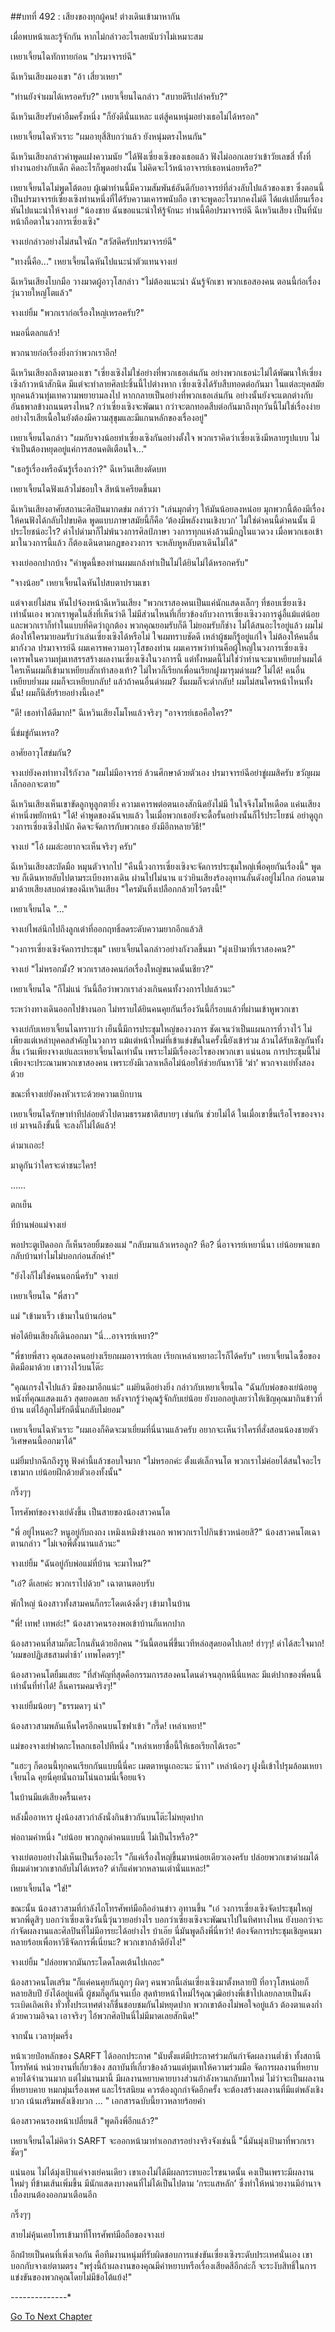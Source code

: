 ##บทที่ 492 : เสียงของทุกผู้คน!
ต่างเดินเข้ามาหากัน

เมื่อพบหน้าและรู้จักกัน หากไม่กล่าวอะไรเลยนับว่าไม่เหมาะสม

เหยาเจี้ยนไฉทักทายก่อน "ปรมาจารย์ฉี"

ฉีเหวินเสียงมองเขา "อ้า เสี่ยวเหยา"

"ท่านยังจำผมได้เหรอครับ?" เหยาเจี้ยนไฉกล่าว "สบายดีรึเปล่าครับ?"

ฉีเหวินเสียงรับคำอืมครั้งหนึ่ง "ก็ยังดีนั่นแหละ แต่สู้คนหนุ่มอย่างเธอไม่ได้หรอก"

เหยาเจี้ยนไฉหัวเราะ "ผมอายุสี่สิบกว่าแล้ว ยังหนุ่มตรงไหนกัน"

ฉีเหวินเสียงกล่าวคำพูดแฝงความนัย "ได้ฟังเซี่ยงเซิงของเธอแล้ว ฟังไม่ออกเลยว่าเข้าวัยเลขสี่ ทั้งที่ทำงานอย่างกับเด็ก คิดอะไรก็พูดอย่างนั้น ไม่คิดจะไว้หน้าอาจารย์เธอหน่อยหรือ?"

เหยาเจี้ยนไฉไม่พูดโต้ตอบ ผู้เฒ่าท่านนี้มีความสัมพันธ์อันดีกับอาจารย์ที่ล่วงลับไปแล้วของเขา ซึ่งตอนนี้เป็นปรมาจารย์เซี่ยงเซิงท่านหนึ่งที่ได้รับความเคารพนับถือ เขาจะพูดอะไรมากคงไม่ดี ได้แต่เปลี่ยนเรื่องหันไปแนะนำให้จางเย่ "น้องชาย ฉันขอแนะนำให้รู้จักนะ ท่านนี้คือปรมาจารย์ฉี ฉีเหวินเสียง เป็นที่นับหน้าถือตาในวงการเซี่ยงเซิง"

จางเย่กล่าวอย่างไม่สนใจนัก "สวัสดีครับปรมาจารย์ฉี"

"ทางนี้คือ..." เหยาเจี้ยนไฉหันไปแนะนำตัวแทนจางเย่

ฉีเหวินเสียงโบกมือ วางมาดผู้อาวุโสกล่าว "ไม่ต้องแนะนำ ฉันรู้จักเขา พวกเธอสองคน ตอนนี้ก่อเรื่องวุ่นวายใหญ่โตแล้ว"

จางเย่ยิ้ม "พวกเราก่อเรื่องใหญ่เหรอครับ?"

หมอนี่ตลกแล้ว!

พวกนายก่อเรื่องยิ่งกว่าพวกเราอีก!

ฉีเหวินเสียงถลึงตามองเขา "เซี่ยงเซิงไม่ใช่อย่างที่พวกเธอเล่นกัน อย่างพวกเธอน่ะไม่ได้พัฒนาให้เซี่ยงเซิงก้าวหน้าสักนิด มีแต่จะทำลายศิลปะชิ้นนี้ไปต่างหาก เซี่ยงเซิงได้รับสืบทอดต่อกันมา ในแต่ละยุคสมัยทุกคนล้วนทุ่มเทความพยายามลงไป หากกลายเป็นอย่างที่พวกเธอเล่นกัน อย่างนั้นยังจะแตกต่างกับอันธพาลข้างถนนตรงไหน? กว่าเซี่ยงเซิงจะพัฒนา กว่าจะตกทอดสืบต่อกันมาถึงทุกวันนี้ไม่ใช่เรื่องง่าย อย่างไรเสียเนื้อในยังต้องมีความสุขุมและมีแกนหลักของเรื่องอยู่"

เหยาเจี้ยนไฉกล่าว "ผมกับจางน้อยทำเซี่ยงเซิงกันอย่างตั้งใจ พวกเราคิดว่าเซี่ยงเซิงมีหลายรูปแบบ ไม่จำเป็นต้องหยุดอยู่แค่การสอนคติเตือนใจ..."

"เธอรู้เรื่องหรือฉันรู้เรื่องกว่า?" ฉีเหวินเสียงตัดบท

เหยาเจี้ยนไฉฟังแล้วไม่ชอบใจ สีหน้าเครียดขึ้นมา

ฉีเหวินเสียงอาศัยสถานะศิลปินมากดข่ม กล่าวว่า "เล่นมุกต่ำๆ ให้มันน้อยลงหน่อย มุกพวกนี้ต้องมีเรื่องให้คนฟังได้กลับไปขบคิด พูดแบบภาษาสมัยนี้ก็คือ ‘ต้องมีพลังงานเชิงบวก’ ไม่ใช่ด่าคนนี้ด่าคนนั้น มีประโยชน์อะไร? ด่าไปด่ามาก็ไม่พ้นวงการศิลป์ภาษา วงการทุกแห่งล้วนมีกฎในแวดวง เมื่อพวกเธอเข้ามาในวงการนี้แล้ว ก็ต้องเดินตามกฎของวงการ จะหลับหูหลับตาเดินไม่ได้"

จางเย่ออกปากบ้าง "คำพูดนี้ของท่านผมแกล้งทำเป็นไม่ได้ยินไม่ได้หรอกครับ"

"จางน้อย" เหยาเจี้ยนไฉหันไปสบตาปรามเขา

แต่จางเย่ไม่สน หันไปจ้องหน้าฉีเหวินเสียง "พวกเราสองคนเป็นแค่นักแสดงเล็กๆ ที่ชอบเซี่ยงเซิงเท่านั้นเอง พวกเราพูดในสิ่งที่เห็นว่าดี ไม่มีส่วนไหนที่เกี่ยวข้องกับวงการเซี่ยงเซิงวงการฉู่อี้แม้แต่น้อย และพวกเราก็ทำในแบบที่คิดว่าถูกต้อง พวกคุณยอมรับก็ดี ไม่ยอมรับก็ช่าง ไม่ได้สนอะไรอยู่แล้ว ผมไม่ต้องให้ใครมายอมรับว่าเล่นเซี่ยงเซิงได้หรือไม่ ใจผมทราบชัดดี เหล่าผู้ชมก็รู้อยู่แก่ใจ ไม่ต้องให้คนอื่นมากังวล ปรมาจารย์ฉี ผมเคารพความอาวุโสของท่าน ผมเคารพว่าท่านคือผู้ใหญ่ในวงการเซี่ยงเซิง เคารพในความทุ่มเทสรรสร้างผลงานเซี่ยงเซิงในวงการนี้ แต่ทั้งหมดนี้ไม่ใช่ว่าท่านจะมาเหยียบย่ำผมได้ ใครเห็นผมก็เข้ามาเหยียบสักเท้าสองเท้า? ไม่ไหวก็เรียกเพื่อนเรียกฝูงมารุมด่าผม? ไม่ได้! คนอื่นเหยียบย่ำผม ผมก็จะเหยียบกลับ! แล้วถ้าคนอื่นด่าผม? งั้นผมก็จะด่ากลับ! ผมไม่สนใครหน้าไหนทั้งนั้น! ผมก็นิสัยร้ายอย่างนี้เอง!"

"ดี! เธอทำได้ดีมาก!" ฉีเหวินเสียงโมโหแล้วจริงๆ "อาจารย์เธอคือใคร?"

นี่ข่มขู่กันเหรอ?

อาศัยอาวุโสข่มกัน?

จางเย่ยังคงท่าทางไร้กังวล "ผมไม่มีอาจารย์ ล้วนศึกษาด้วยตัวเอง ปรมาจารย์ฉีอย่าขู่ผมสิครับ ขวัญผมเล็กออกจะตาย"

ฉีเหวินเสียงเห็นเขาขัดลูกหูลูกตายิ่ง ความเคารพต่อตนเองสักนิดยังไม่มี ในใจจึงโมโหเดือด แค่นเสียงคำหนึ่งพยักหน้า "ได้! คำพูดของฉันจบแล้ว ในเมื่อพวกเธอยังจะดื้อรั้นอย่างนั้นก็ไร้ประโยชน์ อย่าดูถูกวงการเซี่ยงเซิงไปนัก คิดจะจัดการกับพวกเธอ ยังมีอีกหลายวิธี!"

จางเย่ "โอ้ ผมล่ะอยากจะเห็นจริงๆ ครับ"

ฉีเหวินเสียงสะบัดมือ หมุนตัวจากไป "คืนนี้วงการเซี่ยงเซิงจะจัดการประชุมใหญ่เพื่อคุยกันเรื่องนี้" พูดจบ ก็เดินหายลับไปตามระเบียงทางเดิน ผ่านไปไม่นาน แว่วยินเสียงร้องอุทานลั่นดังอยู่ไม่ไกล ก่อนตามมาด้วยเสียงสบถด่าของฉีเหวินเสียง "ใครมันทิ้งเปลือกกล้วยไว้ตรงนี้!"

เหยาเจี้ยนไฉ "..."

จางเย่ไพล่นึกไปถึงลูกเต๋าที่ออกฤทธิ์ลดระดับความยากอีกแล้วสิ

"วงการเซี่ยงเซิงจัดการประชุม" เหยาเจี้ยนไฉกล่าวอย่างกังวลขึ้นมา "มุ่งเป้ามาที่เราสองคน?"

จางเย่ "ไม่หรอกมั้ง? พวกเราสองคนก่อเรื่องใหญ่ขนาดนั้นเชียว?"

เหยาเจี้ยนไฉ "ก็ไม่แน่ วันนี้ถือว่าพวกเราล่วงเกินคนทั้งวงการไปแล้วนะ"

ระหว่างทางเดินออกไปข้างนอก ไม่ทราบได้ยินคนคุยกันเรื่องวันนี้กี่รอบแล้วที่ผ่านเข้าหูพวกเขา

จางเย่กับเหยาเจี้ยนไฉทราบว่า เย็นนี้มีการประชุมใหญ่ของวงการ ชัดเจนว่าเป็นแผนการที่วางไว้ ไม่เพียงแต่เหล่าบุคคลสำคัญในวงการ แม้แต่หน้าใหม่ที่เข้าแข่งขันในครั้งนี้ยังเข้าร่วม ล้วนได้รับเชิญกันทั้งสิ้น เว้นเพียงจางเย่และเหยาเจี้ยนไฉเท่านั้น เพราะไม่มีเรื่องอะไรของพวกเขา แน่นอน การประชุมนี้ไม่เพียงจะประณามพวกเขาสองคน เพราะยังมีเวลาเหลือไม่น้อยให้ช่วยกันหาวิธี ‘ฆ่า’ พวกจางเย่ทั้งสองด้วย

ขณะที่จางเย่ยังคงหัวเราะด้วยความเบิกบาน

เหยาเจี้ยนไฉรักษาท่าทีปล่อยตัวไปตามธรรมชาติสบายๆ เช่นกัน ช่วยไม่ได้ ในเมื่อเขาขึ้นเรือโจรของจางเย่ มาจนถึงขั้นนี้ จะลงก็ไม่ได้แล้ว!

ด่ามาเถอะ!

มาดูกันว่าใครจะด่าชนะใคร!


……


ตกเย็น

ที่บ้านพ่อแม่จางเย่

พอประตูเปิดออก ก็เห็นรอยยิ้มของแม่ "กลับมาแล้วเหรอลูก? หือ? นี่อาจารย์เหยานี่นา เย่น้อยพาแขกกลับบ้านทำไมไม่บอกก่อนสักคำ!"

"ยังไงก็ไม่ใช่คนนอกนี่ครับ" จางเย่

เหยาเจี้ยนไฉ "พี่สาว"

แม่ "เข้ามาเร็ว เข้ามาในบ้านก่อน"

พ่อได้ยินเสียงก็เดินออกมา "นี่...อาจารย์เหยา?"

"พี่ชายพี่สาว คุณสองคนอย่างเรียกผมอาจารย์เลย เรียกเหล่าเหยาอะไรก็ได้ครับ" เหยาเจี้ยนไฉซื้อของติดมือมาด้วย เขาวางไว้บนโต๊ะ

"คุณเกรงใจไปแล้ว มีของมาอีกแน่ะ" แม่ยินดีอย่างยิ่ง กล่าวกับเหยาเจี้ยนไฉ "ฉันกับพ่อของเย่น้อยดูหนังที่คุณแสดงแล้ว สุดยอดเลย หลังจากรู้ว่าคุณรู้จักกับเย่น้อย ยังบอกอยู่เลยว่าให้เชิญคุณมากินข้าวที่บ้าน แต่ไอ้ลูกไม่รักดีนั่นกลับไม่ยอม"

เหยาเจี้ยนไฉหัวเราะ "ผมเองก็คิดจะมาเยี่ยมที่นี่นานแล้วครับ อยากจะเห็นว่าใครที่สั่งสอนน้องชายตัววิเศษคนนี้ออกมาได้"

แม่ยิ้มปากฉีกถึงรูหู ฟังคำนี้แล้วชอบใจมาก "ไม่หรอกค่ะ ตั้งแต่เล็กจนโต พวกเราไม่ค่อยได้สนใจอะไรเขามาก เย่น้อยฝึกด้วยตัวเองทั้งนั้น"

กริ๊งๆๆ

โทรศัพท์ของจางเย่ดังขึ้น เป็นสายของน้องสาวคนโต

"พี่ อยู่ไหนคะ? หนูอยู่กับถงถง เหมิงเหมิงข้างนอก พาพวกเราไปกินข้าวหน่อยสิ?" น้องสาวคนโตเฉาตานกล่าว "ไม่เจอพี่ตั้งนานแล้วนะ"

จางเย่ยิ้ม "ฉันอยู่กับพ่อแม่ที่บ้าน จะมาไหม?"

"เอ๋? ดีเลยค่ะ พวกเราไปด้วย" เฉาตานตอบรับ

พักใหญ่ น้องสาวทั้งสามคนก็กระโดดเด้งดึ๋งๆ เข้ามาในบ้าน

"พี่! เทพ! เทพอ่ะ!" น้องสาวคนรองพอเข้าบ้านก็แหกปาก

น้องสาวคนที่สามก็ตะโกนลั่นด้วยอีกคน "วันนี้ตอนพี่ขึ้นเวทีหล่อสุดยอดไปเลย! ฮ่าๆๆ! ด่าได้สะใจมาก! ‘ผมขอปฏิเสธสามต่ำช้า’ เทพโคตรๆ!"

น้องสาวคนโตยิ้มแสยะ "ที่สำคัญที่สุดคือกรรมการสองคนโดนด่าจนลุกหนีนี่แหละ มีแต่ปากของพี่คนนี้เท่านั้นที่ทำได้! ลิ้นคารมคมจริงๆ!"

จางเย่ยิ้มน้อยๆ "ธรรมดาๆ น่า"

น้องสาวสามพลันเห็นใครอีกคนบนโซฟาเข้า "กรี๊ด! เหล่าเหยา!"

แม่ของจางเย่ฟาดกะโหลกเธอไปทีหนึ่ง "เหล่าเหยาชื่อนี้ให้เธอเรียกได้เรอะ"

"แฮะๆ ก็ตอนนี้ทุกคนเรียกกันแบบนี้นี่คะ เมตตาหนูเถอะนะ น๊าาา" เหล่าน้องๆ ฝูงนี้เข้าไปรุมล้อมเหยาเจี้ยนไฉ คุยนี่คุยนั่นถามโน่นถามนี่เจื้อยแจ้ว

ในบ้านมีแต่เสียงครื้นเครง

หลังมื้ออาหาร ฝูงน้องสาวกำลังนั่งกินข้าวกันบนโต๊ะไม่หยุดปาก

พ่อถามคำหนึ่ง "เย่น้อย พวกลูกด่าคนแบบนี้ ไม่เป็นไรหรือ?"

จางเย่ตอบอย่างไม่เห็นเป็นเรื่องอะไร "ก็แค่เรื่องใหญ่ขึ้นมาหน่อยเดียวเองครับ ปล่อยพวกเขาด่าผมได้ ทีผมด่าพวกเขากลับไม่ได้เหรอ? ด่าก็แค่พวกหลานเต่านั่นแหละ!"

เหยาเจี้ยนไฉ "ใช่!"

ขณะนั้น น้องสาวสามที่กำลังไถโทรศัพท์มือถืออ่านข่าว อุทานขึ้น "เอ๋ วงการเซี่ยงเซิงจัดประชุมใหญ่ พวกพี่ดูสิๆ บอกว่าเซี่ยงเซิงวันนี้วุ่นวายอย่างไร บอกว่าเซี่ยงเซิงจะพัฒนาไปในทิศทางไหน ยังบอกว่าจะกำจัดผลงานและศิลปินที่ไม่มีอารยะได้อย่างไร บ้าเอ๊ย นี่มันพูดถึงพี่นี่หว่า! ต้องจัดการประชุมเชิญคนมาหลายร้อยเพื่อหาวิธีจัดการพี่เนี่ยนะ? พวกเขากล้าดียังไง!"

จางเย่ยิ้ม "ปล่อยพวกมันกระโดดโลดเต้นไปเถอะ"

น้องสาวคนโตเสริม "ก็แค่คนคุยกันถูกๆ ผิดๆ คนพวกนี้เล่นเซี่ยงเซิงมาตั้งหลายปี ที่อาวุโสหน่อยก็หลายสิบปี ยังได้อยู่แค่นี้ ผู้ชมก็ดูกันจนเบื่อ สุดท้ายหน้าใหม่ไร้คุณวุฒิอย่างพี่เข้าไปเลยกลายเป็นดังระเบิดเถิดเทิง ทั่วทั้งประเทศต่างก็ชื่นชอบชมกันไม่หยุดปาก พวกเขาต้องไม่พอใจอยู่แล้ว ต้องตาแดงก่ำด้วยความอิจฉา เอาจริงๆ ไอ้พวกศิลปินนี่ไม่มีมาดเลยสักนิด!"

จากนั้น เวลาทุ่มครึ่ง

หน้าเวยป๋อหลักของ SARFT ได้ออกประกาศ "นับตั้งแต่มีประกาศร่วมกันกำจัดผลงานต่ำช้า ทั้งสถานีโทรทัศน์ หน่วยงานที่เกี่ยวข้อง สถาบันที่เกี่ยวข้องล้วนแต่ทุ่มเทให้ความร่วมมือ จัดการผลงานที่หยาบคายได้จำนวนมาก แต่ไม่นานมานี้ มีผลงานหยาบคายบางส่วนกำลังหวนกลับมาใหม่ ไม่ว่าจะเป็นผลงานที่หยาบคาย หมกมุ่นเรื่องเพศ และไร้รสนิยม ควรต้องถูกกำจัดอีกครั้ง จะต้องสร้างผลงานที่มีแต่พลังเชิงบวก เน้นเสริมพลังเชิงบวก ... " เอกสารฉบับนี้ยาวหลายร้อยคำ

น้องสาวคนรองหน้าเปลี่ยนสี "พูดถึงพี่อีกแล้ว?"

เหยาเจี้ยนไฉไม่คิดว่า SARFT จะออกหน้ามาทำเอกสารอย่างจริงจังเช่นนี้ "นี่มันมุ่งเป้ามาที่พวกเราชัดๆ"

แน่นอน ไม่ได้มุ่งเป้าแค่จางเย่คนเดียว เขาเองไม่ได้มีผลกระทบอะไรขนาดนั้น คงเป็นเพราะมีผลงานใหม่ๆ ที่ข้ามเส้นเพิ่มขึ้น มีนักแสดงบางคนที่ไม่ได้เป็นไปตาม ‘กระแสหลัก’ ซึ่งทำให้หน่วยงานมีอำนาจเบื้องบนต้องออกมาเตือนอีก

กริ๊งๆๆ

สายไม่คุ้นเคยโทรเข้ามาที่โทรศัพท์มือถือของจางเย่

อีกฝ่ายเป็นคนที่เพิ่งเจอกัน คือทีมงานหนุ่มที่รับผิดชอบการแข่งขันเซี่ยงเซิงระดับประเทศนั่นเอง เขาบอกกับจางเย่ตามตรง "พรุ่งนี้ถ้าผลงานของคุณมีคำหยาบหรือเรื่องเสียดสีอีกล่ะก็ จะระงับสิทธิ์ในการแข่งขันของพวกคุณโดยไม่มีข้อโต้แย้ง!"




*-*-*-*-*-*-*-*-*-*-*-*-*-*-*



[Go To Next Chapter]( ./93.md)